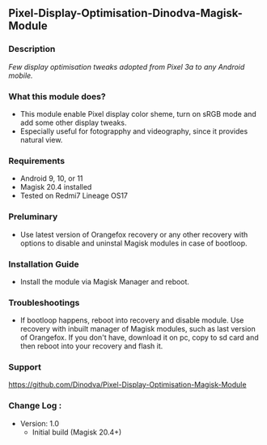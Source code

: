 ## Pixel-Display-Optimisation-Dinodva-Magisk-Module

### Description
*Few display optimisation tweaks adopted from Pixel 3a to any Android mobile.*

### What this module does?
* This module enable Pixel display color sheme, turn on sRGB mode and add some other display tweaks.
* Especially useful for fotograpphy and videography, since it provides natural view.

### Requirements
* Android 9, 10, or 11
* Magisk 20.4 installed
* Tested on Redmi7 Lineage OS17

### Preluminary
* Use latest version of Orangefox recovery or any other recovery with options to disable and uninstal Magisk modules in case of bootloop.

### Installation Guide
* Install the module via Magisk Manager and reboot.

### Troubleshootings
* If bootloop happens, reboot into recovery and disable module. Use recovery with inbuilt manager of Magisk modules, such as last version of Orangefox. If you don't have, download it on pc, copy to sd card and then reboot into your recovery and flash it.

### Support
https://github.com/Dinodva/Pixel-Display-Optimisation-Magisk-Module

### Change Log :
* Version: 1.0
  * Initial build (Magisk 20.4+)
